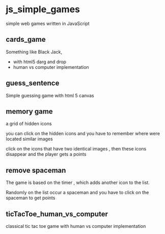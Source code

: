 # js_simple_games
simple web games written in JavaScript

## cards_game
Something like Black Jack,
* with html5 darg and drop 
* human vs computer implementation

## guess_sentence
Simple guessing game with html 5 canvas

## memory game
a grid of hidden icons

you can click on the hidden icons and 
you have to remember where were located similar images

click on the icons that have two identical images , then these icons disappear and the player gets a points
## remove spaceman
The game is based on the timer , which adds another icon to the list.

Randomly on the list occur a spaceman and you have to click on the spaceman to get points
## ticTacToe_human_vs_computer
classical tic tac toe game with human vs computer implementation

